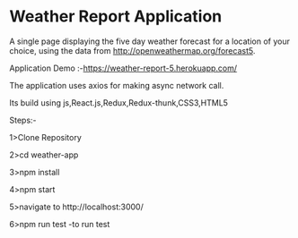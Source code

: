 # Weather Report Application
 A single page displaying the five day weather forecast for a location of your choice, using the data from http://openweathermap.org/forecast5.
 
Application Demo :-https://weather-report-5.herokuapp.com/

The application uses axios for making async network call.

Its build using js,React.js,Redux,Redux-thunk,CSS3,HTML5


Steps:-

1>Clone Repository

2>cd weather-app

3>npm install

4>npm start

5>navigate to http://localhost:3000/

6>npm run test -to run test 
